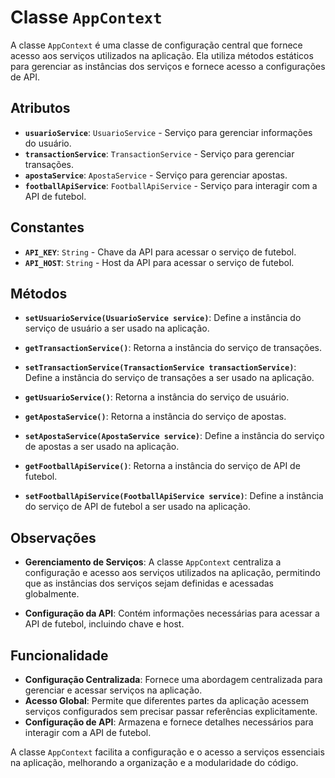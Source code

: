 # Classe `AppContext`

A classe `AppContext` é uma classe de configuração central que fornece acesso aos serviços utilizados na aplicação. Ela utiliza métodos estáticos para gerenciar as instâncias dos serviços e fornece acesso a configurações de API.

## Atributos

- **`usuarioService`**: `UsuarioService` - Serviço para gerenciar informações do usuário.
- **`transactionService`**: `TransactionService` - Serviço para gerenciar transações.
- **`apostaService`**: `ApostaService` - Serviço para gerenciar apostas.
- **`footballApiService`**: `FootballApiService` - Serviço para interagir com a API de futebol.

## Constantes

- **`API_KEY`**: `String` - Chave da API para acessar o serviço de futebol. 
- **`API_HOST`**: `String` - Host da API para acessar o serviço de futebol.

## Métodos

- **`setUsuarioService(UsuarioService service)`**: Define a instância do serviço de usuário a ser usado na aplicação.

- **`getTransactionService()`**: Retorna a instância do serviço de transações.

- **`setTransactionService(TransactionService transactionService)`**: Define a instância do serviço de transações a ser usado na aplicação.

- **`getUsuarioService()`**: Retorna a instância do serviço de usuário.

- **`getApostaService()`**: Retorna a instância do serviço de apostas.

- **`setApostaService(ApostaService service)`**: Define a instância do serviço de apostas a ser usado na aplicação.

- **`getFootballApiService()`**: Retorna a instância do serviço de API de futebol.

- **`setFootballApiService(FootballApiService service)`**: Define a instância do serviço de API de futebol a ser usado na aplicação.

## Observações

- **Gerenciamento de Serviços**: A classe `AppContext` centraliza a configuração e acesso aos serviços utilizados na aplicação, permitindo que as instâncias dos serviços sejam definidas e acessadas globalmente.

- **Configuração da API**: Contém informações necessárias para acessar a API de futebol, incluindo chave e host.

## Funcionalidade

- **Configuração Centralizada**: Fornece uma abordagem centralizada para gerenciar e acessar serviços na aplicação.
- **Acesso Global**: Permite que diferentes partes da aplicação acessem serviços configurados sem precisar passar referências explicitamente.
- **Configuração de API**: Armazena e fornece detalhes necessários para interagir com a API de futebol.

A classe `AppContext` facilita a configuração e o acesso a serviços essenciais na aplicação, melhorando a organização e a modularidade do código.
